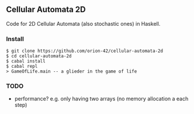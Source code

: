 ## Cellular Automata 2D

Code for 2D Cellular Automata (also stochastic ones) in Haskell.

### Install
```
$ git clone https://github.com/orion-42/cellular-automata-2d
$ cd cellular-automata-2d
$ cabal install
$ cabal repl
> GameOfLife.main -- a glieder in the game of life
```

### TODO
* performance? e.g. only having two arrays (no memory allocation a each step)
